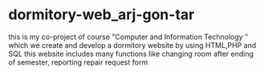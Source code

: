 # dormitory-web_arj-gon-tar
this is my co-project of course "Computer and Information Technology " which we create and develop a dormitory website by using HTML,PHP and SQL 
this website includes many functions like changing room after ending of semester, reporting repair request form
